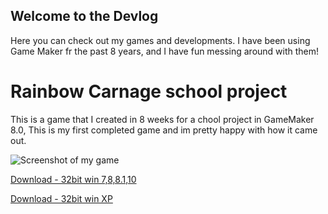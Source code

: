 ## Welcome to the Devlog

Here you can check out my games and developments. I have been using Game Maker fr the past 8 years, and I have fun messing around with them! 

# Rainbow Carnage school project
This is a game that I created in 8 weeks for a chool project in GameMaker 8.0, This is my first completed game and im pretty happy with how it came out.

![Screenshot of my game](C:/Users/Liam/Pictures/RCscreenshot.PNG)

[Download - 32bit win 7,8,8.1,10]()

[Download - 32bit win XP]()
